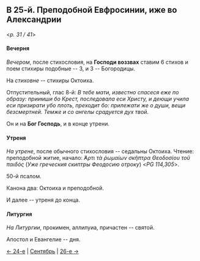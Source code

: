 
## В 25-й. Преподобной Евфросинии, иже во Александрии

<*p. 31 / 41*>

#### Вечерня

*Вечером*, после стихословия, на **Господи воззвах** ставим 6 стихов и поем стихиры подобные -- 3, 
и 3 -- Богородицы. 

На *стиховне* -- стихиры Октоиха. 

Отпустительный, глас 8-й: *В тебе мати, известно спасеся еже по образу: приимши бо Крест, 
последовала еси Христу, и деющи учила еси призирати убо плоть, преходит бо: прилежати же 
о души, вещи безсмертней. Темже и со ангелы срадуется дух твой*.

Он и на **Бог Господь**, и в конце утрени.

#### Утреня

*На утрене*, после обычного стихословия -- седальны Октоиха. 
Чтение: преподобной житие, начало: *̓́Αρτι τὰ ῥωμαίων σκῆπτρα Θεοδοσίου τοῦ παιδός* 
(*Уже греческия скиптры Феодосию отроку*) <*PG 114,305*>. 

50-й псалом. 

Канона два: Октоиха и преподобной. 

И далее -- утреня до конца.

#### Литургия

*На Литургии*, прокимен, аллилуиа, причастен -- святой. 

Апостол и Евангелие -- дня.

[← 24-е](09_24_MES.ru.md) | [Сентябрь](README.md#25-й) | [26-е →](09_26_MES.ru.md)

